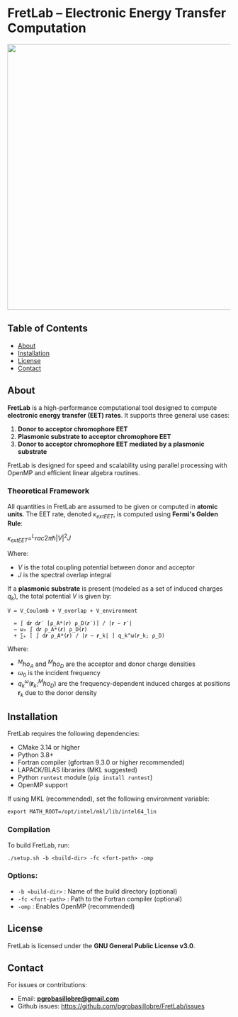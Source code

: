 # FretLab – Electronic Energy Transfer Computation

<p align="center">
  <img src="https://raw.githubusercontent.com/pgrobasillobre/FretLab/main/docs/_static/FretLab.png" width="600">
</p>



## Table of Contents

- [About](#about)
- [Installation](#installation)
- [License](#license)
- [Contact](#contact)

## About

**FretLab** is a high-performance computational tool designed to compute **electronic energy transfer (EET) rates**. It supports three general use cases:

1. **Donor to acceptor chromophore EET**
2. **Plasmonic substrate to acceptor chromophore EET**
3. **Donor to acceptor chromophore EET mediated by a plasmonic substrate**

FretLab is designed for speed and scalability using parallel processing with OpenMP and efficient linear algebra routines.
### Theoretical Framework

All quantities in FretLab are assumed to be given or computed in **atomic units**. The EET rate, denoted $\kappa_{      ext{EET}}$, is computed using **Fermi's Golden Rule**:

$\kappa_{       ext{EET}} = ^Lrac{2\pi}{\hbar} |V|^2 J$

Where:
- $V$ is the total coupling potential between donor and acceptor
- $J$ is the spectral overlap integral

If a **plasmonic substrate** is present (modeled as a set of induced charges $q_k$), the total potential $V$ is given by:

```
V = V_Coulomb + V_overlap + V_environment

  = ∫ d𝒓 d𝒓′ [ρ_A*(𝒓) ρ_D(𝒓′)] / |𝒓 − 𝒓′|
  − ω₀ ∫ d𝒓 ρ_A*(𝒓) ρ_D(𝒓)
  + ∑ₖ [ ∫ d𝒓 ρ_A*(𝒓) / |𝒓 − 𝒓_k| ] q_k^ω(𝒓_k; ρ_D)
```

Where:
- $^Mho_A$ and $^Mho_D$ are the acceptor and donor charge densities
- $\omega_0$ is the incident frequency
- $q_k^{\omega}(\mathbf{r}_k; ^Mho_D)$ are the frequency-dependent induced charges at positions $\mathbf{r}_k$ due to the donor density


## Installation

FretLab requires the following dependencies:

- CMake 3.14 or higher
- Python 3.8+
- Fortran compiler (gfortran 9.3.0 or higher recommended)
- LAPACK/BLAS libraries (MKL suggested)
- Python `runtest` module (`pip install runtest`)
- OpenMP support

If using MKL (recommended), set the following environment variable:

```
export MATH_ROOT=/opt/intel/mkl/lib/intel64_lin
```

### Compilation

To build FretLab, run:

```
./setup.sh -b <build-dir> -fc <fort-path> -omp
```

### Options:
- `-b <build-dir>` : Name of the build directory (optional)
- `-fc <fort-path>` : Path to the Fortran compiler (optional)
- `-omp` : Enables OpenMP (recommended)

## License

FretLab is licensed under the **GNU General Public License v3.0**.

## Contact

For issues or contributions:

- Email: **pgrobasillobre@gmail.com**
- Github issues: https://github.com/pgrobasillobre/FretLab/issues
